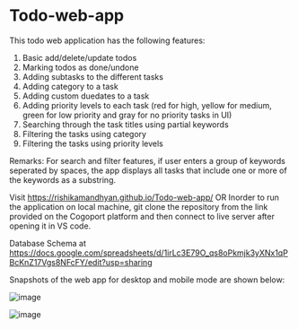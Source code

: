 # Todo-web-app

This todo web application has the following features:
1. Basic add/delete/update todos
2. Marking todos as done/undone
3. Adding subtasks to the different tasks
4. Adding category to a task
5. Adding custom duedates to a task
6. Adding priority levels to each task (red for high, yellow for medium, green for low priority and gray for no priority tasks in UI)
7. Searching through the task titles using partial keywords
8. Filtering the tasks using category
9. Filtering the tasks using priority levels

Remarks: For search and filter features, if user enters a group of keywords seperated by spaces, the app displays all tasks that include one or more of the keywords as a substring.

Visit https://rishikamandhyan.github.io/Todo-web-app/
OR
Inorder to run the application on local machine, git clone the repository from the link provided on the Cogoport platform and then connect to live server after opening it in VS code. 


Database Schema at https://docs.google.com/spreadsheets/d/1irLc3E79O_qs8oPkmjk3yXNx1qPBcKnZ17Vgs8NFcFY/edit?usp=sharing

Snapshots of the web app for desktop and mobile mode are shown below:

![image](https://github.com/RishikaMandhyan/Todo-web-app/assets/54908793/13da7379-80d3-47b3-9c9e-eb0057662c6c)

![image](https://github.com/RishikaMandhyan/Todo-web-app/assets/54908793/06c36067-385f-45d6-b5da-c5e0f130adeb)


